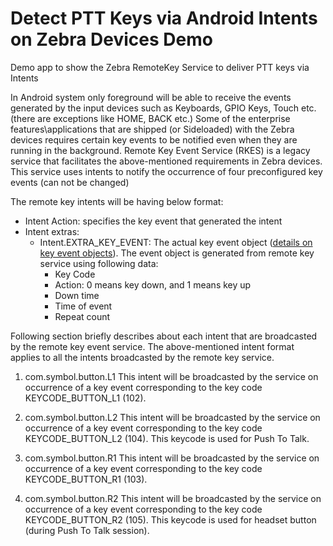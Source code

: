 # Detect PTT Keys via Android Intents on Zebra Devices Demo
Demo app to show the Zebra RemoteKey Service to deliver PTT keys via Intents

In Android system only foreground will be able to receive the events generated by the input devices such as Keyboards, GPIO Keys, Touch etc. (there are exceptions like HOME, BACK etc.) Some of the enterprise features\applications that are shipped (or Sideloaded) with the Zebra devices requires certain key events to be notified even when they are running in the background. Remote Key Event Service (RKES) is a legacy service that facilitates the above-mentioned requirements in Zebra devices. This service uses intents to notify the occurrence of four preconfigured key events (can not be changed)

The remote key intents will be having below format:
- Intent Action: specifies the key event that generated the intent
- Intent extras:
  - Intent.EXTRA_KEY_EVENT: The actual key event object ([details on key event objects](https://developer.android.com/reference/android/view/KeyEvent)).
The event object is generated from remote key service using following data:
    - Key Code
    - Action: 0 means key down, and 1 means key up
    - Down time
    - Time of event
    - Repeat count

Following section briefly describes about each intent that are broadcasted by the remote key event service. The above-mentioned intent format applies to all the intents broadcasted by the remote key service.

1. com.symbol.button.L1
This intent will be broadcasted by the service on occurrence of a key event corresponding to the key code KEYCODE_BUTTON_L1 (102).

2. com.symbol.button.L2
This intent will be broadcasted by the service on occurrence of a key event corresponding to the key code KEYCODE_BUTTON_L2 (104). This keycode is used for Push To Talk.

3. com.symbol.button.R1
This intent will be broadcasted by the service on occurrence of a key event corresponding to the key code KEYCODE_BUTTON_R1 (103).  

4. com.symbol.button.R2
This intent will be broadcasted by the service on occurrence of a key event corresponding to the key code KEYCODE_BUTTON_R2 (105).  This keycode is used for headset button (during Push To Talk session).
